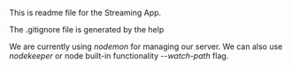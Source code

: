 This is readme file for the Streaming App.

The .gitignore file is generated by the help

We are currently using *nodemon* for managing our server. We can also use *nodekeeper* or node built-in functionality *--watch-path* flag.